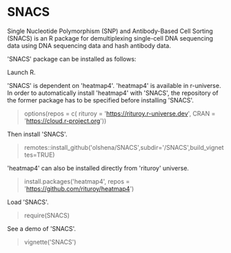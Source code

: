 # SNACS

Single Nucleotide Polymorphism (SNP) and Antibody-Based Cell Sorting (SNACS) is an R package for demultiplexing single-cell DNA sequencing data using DNA sequencing data and hash antibody data.

'SNACS' package can be installed as follows:

Launch R.

'SNACS' is dependent on 'heatmap4'. 'heatmap4' is available in r-universe. In order to automatically install 'heatmap4' with 'SNACS', the repository of the former package has to be specified before installing 'SNACS'.
> options(repos = c(
    rituroy = 'https://rituroy.r-universe.dev',
    CRAN = 'https://cloud.r-project.org'))

Then install 'SNACS'.
> remotes::install_github('olshena/SNACS',subdir='/SNACS',build_vignettes=TRUE)

'heatmap4' can also be installed directly from 'rituroy' universe.
> install.packages('heatmap4', repos = 'https://github.com/rituroy/heatmap4')

Load 'SNACS'.
> require(SNACS)

See a demo of 'SNACS'.
> vignette('SNACS')
